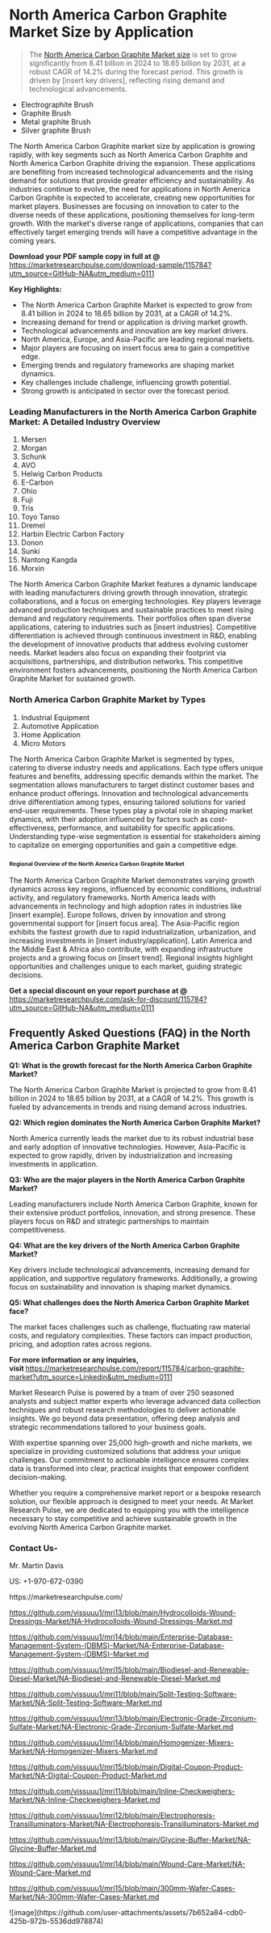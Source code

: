 <h1>North America Carbon Graphite Market&nbsp;Size by Application</h1><blockquote><p>The <a href="https://marketresearchpulse.com/download-sample/115784?utm_source=GitHub-NA&amp;utm_medium=0111">North America Carbon Graphite Market size</a> is set to grow significantly from 8.41 billion in 2024 to 18.65 billion by 2031, at a robust CAGR of 14.2% during the forecast period. This growth is driven by [insert key drivers], reflecting rising demand and technological advancements.</p></blockquote><ul><li>Electrographite Brush<li> Graphite Brush<li> Metal graphite Brush<li> Silver graphite Brush</li></ul><p>The North America Carbon Graphite market size by application is growing rapidly, with key segments such as North America Carbon Graphite and North America Carbon Graphite driving the expansion. These applications are benefiting from increased technological advancements and the rising demand for solutions that provide greater efficiency and sustainability. As industries continue to evolve, the need for applications in North America Carbon Graphite is expected to accelerate, creating new opportunities for market players. Businesses are focusing on innovation to cater to the diverse needs of these applications, positioning themselves for long-term growth. With the market's diverse range of applications, companies that can effectively target emerging trends will have a competitive advantage in the coming years.</p><p><strong>Download your PDF sample copy in full at @ </strong><a href="https://marketresearchpulse.com/download-sample/115784?utm_source=GitHub-NA&amp;utm_medium=0111">https://marketresearchpulse.com/download-sample/115784?utm_source=GitHub-NA&amp;utm_medium=0111</a></p><p><strong>Key Highlights: </strong></p><ul><li>The North America Carbon Graphite Market is expected to grow from 8.41 billion in 2024 to 18.65 billion by 2031, at a CAGR of 14.2%.</li><li>Increasing demand for trend or application is driving market growth.</li><li>Technological advancements and innovation are key market drivers.</li><li>North America, Europe, and Asia-Pacific are leading regional markets.</li><li>Major players are focusing on insert focus area to gain a competitive edge.</li><li>Emerging trends and regulatory frameworks are shaping market dynamics.</li><li>Key challenges include challenge, influencing growth potential.</li><li>Strong growth is anticipated in sector over the forecast period.</li></ul><h3>Leading Manufacturers in the North America Carbon Graphite Market: A Detailed Industry Overview</h3><ol><li>Mersen</li><li>Morgan</li><li>Schunk</li><li>AVO</li><li>Helwig Carbon Products</li><li>E-Carbon</li><li>Ohio</li><li>Fuji</li><li>Tris</li><li>Toyo Tanso</li><li>Dremel</li><li>Harbin Electric Carbon Factory</li><li>Donon</li><li>Sunki</li><li>Nantong Kangda</li><li>Morxin</li></ol><div class="flex max-w-full flex-col flex-grow"><div class="min-h-8 text-message flex w-full flex-col items-end gap-2 whitespace-normal break-words [.text-message+&amp;]:mt-5" dir="auto" data-message-author-role="assistant" data-message-id="fd8432e4-4910-450d-b182-61b7bfb0a01f" data-message-model-slug="gpt-4o"><div class="flex w-full flex-col gap-1 empty:hidden first:pt-[3px]"><div class="markdown prose w-full break-words dark:prose-invert light"><p>The North America Carbon Graphite Market features a dynamic landscape with leading manufacturers driving growth through innovation, strategic collaborations, and a focus on emerging technologies. Key players leverage advanced production techniques and sustainable practices to meet rising demand and regulatory requirements. Their portfolios often span diverse applications, catering to industries such as [insert industries]. Competitive differentiation is achieved through continuous investment in R&amp;D, enabling the development of innovative products that address evolving customer needs. Market leaders also focus on expanding their footprint via acquisitions, partnerships, and distribution networks. This competitive environment fosters advancements, positioning the North America Carbon Graphite Market for sustained growth.</p></div></div></div></div><h3>North America Carbon Graphite Market by Types</h3><ol><li>Industrial Equipment<li> Automotive Application<li> Home Application<li> Micro Motors</li></ol><div class="flex max-w-full flex-col flex-grow"><div class="min-h-8 text-message flex w-full flex-col items-end gap-2 whitespace-normal break-words [.text-message+&amp;]:mt-5" dir="auto" data-message-author-role="assistant" data-message-id="084470be-0bb7-4664-bddf-5156b4f41249" data-message-model-slug="gpt-4o-mini"><div class="flex w-full flex-col gap-1 empty:hidden first:pt-[3px]"><div class="markdown prose w-full break-words dark:prose-invert light"><p>The North America Carbon Graphite Market is segmented by types, catering to diverse industry needs and applications. Each type offers unique features and benefits, addressing specific demands within the market. The segmentation allows manufacturers to target distinct customer bases and enhance product offerings. Innovation and technological advancements drive differentiation among types, ensuring tailored solutions for varied end-user requirements. These types play a pivotal role in shaping market dynamics, with their adoption influenced by factors such as cost-effectiveness, performance, and suitability for specific applications. Understanding type-wise segmentation is essential for stakeholders aiming to capitalize on emerging opportunities and gain a competitive edge.</p></div></div></div></div><h3><span style="font-size: 11px;">Regional Overview of the North America Carbon Graphite Market</span></h3><div class="flex max-w-full flex-col flex-grow"><div class="min-h-8 text-message flex w-full flex-col items-end gap-2 whitespace-normal break-words [.text-message+&amp;]:mt-5" dir="auto" data-message-author-role="assistant" data-message-id="e9038762-ce64-4e30-91c9-9bd413514231" data-message-model-slug="gpt-4o-mini"><div class="flex w-full flex-col gap-1 empty:hidden first:pt-[3px]"><div class="markdown prose w-full break-words dark:prose-invert light"><p>The North America Carbon Graphite Market demonstrates varying growth dynamics across key regions, influenced by economic conditions, industrial activity, and regulatory frameworks. North America leads with advancements in technology and high adoption rates in industries like [insert example]. Europe follows, driven by innovation and strong governmental support for [insert focus area]. The Asia-Pacific region exhibits the fastest growth due to rapid industrialization, urbanization, and increasing investments in [insert industry/application]. Latin America and the Middle East &amp; Africa also contribute, with expanding infrastructure projects and a growing focus on [insert trend]. Regional insights highlight opportunities and challenges unique to each market, guiding strategic decisions.</p></div></div></div></div><p><strong>Get a special discount on your report purchase at @ </strong><a href="https://marketresearchpulse.com/ask-for-discount/115784?utm_source=GitHub-NA&amp;utm_medium=0111">https://marketresearchpulse.com/ask-for-discount/115784?utm_source=GitHub-NA&amp;utm_medium=0111</a></p><h2>Frequently Asked Questions (FAQ) in the North America Carbon Graphite Market</h2><p><strong>Q1: What is the growth forecast for the North America Carbon Graphite Market?</strong></p><p>The North America Carbon Graphite Market is projected to grow from 8.41 billion in 2024 to 18.65 billion by 2031, at a CAGR of 14.2%. This growth is fueled by advancements in trends and rising demand across industries.</p><p><strong>Q2: Which region dominates the North America Carbon Graphite Market?</strong></p><p>North America currently leads the market due to its robust industrial base and early adoption of innovative technologies. However, Asia-Pacific is expected to grow rapidly, driven by industrialization and increasing investments in application.</p><p><strong>Q3: Who are the major players in the North America Carbon Graphite Market?</strong></p><p>Leading manufacturers include North America Carbon Graphite, known for their extensive product portfolios, innovation, and strong presence. These players focus on R&amp;D and strategic partnerships to maintain competitiveness.</p><p><strong>Q4: What are the key drivers of the North America Carbon Graphite Market?</strong></p><p>Key drivers include technological advancements, increasing demand for application, and supportive regulatory frameworks. Additionally, a growing focus on sustainability and innovation is shaping market dynamics.</p><p><strong>Q5: What challenges does the North America Carbon Graphite Market face?</strong></p><p>The market faces challenges such as challenge, fluctuating raw material costs, and regulatory complexities. These factors can impact production, pricing, and adoption rates across regions.</p><p><strong>For more information or any inquiries, visit&nbsp;</strong><a href="https://marketresearchpulse.com/report/115784/carbon-graphite-market?utm_source=Linkedin&utm_medium=0111">https://marketresearchpulse.com/report/115784/carbon-graphite-market?utm_source=Linkedin&utm_medium=0111</a></p><p>Market Research Pulse is powered by a team of over 250 seasoned analysts and subject matter experts who leverage advanced data collection techniques and robust research methodologies to deliver actionable insights. We go beyond data presentation, offering deep analysis and strategic recommendations tailored to your business goals.</p><p>With expertise spanning over 25,000 high-growth and niche markets, we specialize in providing customized solutions that address your unique challenges. Our commitment to actionable intelligence ensures complex data is transformed into clear, practical insights that empower confident decision-making.</p><p>Whether you require a comprehensive market report or a bespoke research solution, our flexible approach is designed to meet your needs. At Market Research Pulse, we are dedicated to equipping you with the intelligence necessary to stay competitive and achieve sustainable growth in the evolving North America Carbon Graphite market.</p><h3><strong>Contact Us-</strong></h3><p>Mr. Martin Davis</p><p>US: +1-970-672-0390</p><p>https://marketresearchpulse.com/</p><p><a href="https://github.com/vissuuu1/mri13/blob/main/Hydrocolloids-Wound-Dressings-Market/NA-Hydrocolloids-Wound-Dressings-Market.md">https://github.com/vissuuu1/mri13/blob/main/Hydrocolloids-Wound-Dressings-Market/NA-Hydrocolloids-Wound-Dressings-Market.md</a></p><p><a href="https://github.com/vissuuu1/mri14/blob/main/Enterprise-Database-Management-System-(DBMS)-Market/NA-Enterprise-Database-Management-System-(DBMS)-Market.md">https://github.com/vissuuu1/mri14/blob/main/Enterprise-Database-Management-System-(DBMS)-Market/NA-Enterprise-Database-Management-System-(DBMS)-Market.md</a></p><p><a href="https://github.com/vissuuu1/mri15/blob/main/Biodiesel-and-Renewable-Diesel-Market/NA-Biodiesel-and-Renewable-Diesel-Market.md">https://github.com/vissuuu1/mri15/blob/main/Biodiesel-and-Renewable-Diesel-Market/NA-Biodiesel-and-Renewable-Diesel-Market.md</a></p><p><a href="https://github.com/vissuuu1/mri11/blob/main/Split-Testing-Software-Market/NA-Split-Testing-Software-Market.md">https://github.com/vissuuu1/mri11/blob/main/Split-Testing-Software-Market/NA-Split-Testing-Software-Market.md</a></p><p><a href="https://github.com/vissuuu1/mri13/blob/main/Electronic-Grade-Zirconium-Sulfate-Market/NA-Electronic-Grade-Zirconium-Sulfate-Market.md">https://github.com/vissuuu1/mri13/blob/main/Electronic-Grade-Zirconium-Sulfate-Market/NA-Electronic-Grade-Zirconium-Sulfate-Market.md</a></p><p><a href="https://github.com/vissuuu1/mri14/blob/main/Homogenizer-Mixers-Market/NA-Homogenizer-Mixers-Market.md">https://github.com/vissuuu1/mri14/blob/main/Homogenizer-Mixers-Market/NA-Homogenizer-Mixers-Market.md</a></p><p><a href="https://github.com/vissuuu1/mri15/blob/main/Digital-Coupon-Product-Market/NA-Digital-Coupon-Product-Market.md">https://github.com/vissuuu1/mri15/blob/main/Digital-Coupon-Product-Market/NA-Digital-Coupon-Product-Market.md</a></p><p><a href="https://github.com/vissuuu1/mri11/blob/main/Inline-Checkweighers-Market/NA-Inline-Checkweighers-Market.md">https://github.com/vissuuu1/mri11/blob/main/Inline-Checkweighers-Market/NA-Inline-Checkweighers-Market.md</a></p><p><a href="https://github.com/vissuuu1/mri12/blob/main/Electrophoresis-Transilluminators-Market/NA-Electrophoresis-Transilluminators-Market.md">https://github.com/vissuuu1/mri12/blob/main/Electrophoresis-Transilluminators-Market/NA-Electrophoresis-Transilluminators-Market.md</a></p><p><a href="https://github.com/vissuuu1/mri13/blob/main/Glycine-Buffer-Market/NA-Glycine-Buffer-Market.md">https://github.com/vissuuu1/mri13/blob/main/Glycine-Buffer-Market/NA-Glycine-Buffer-Market.md</a></p><p><a href="https://github.com/vissuuu1/mri14/blob/main/Wound-Care-Market/NA-Wound-Care-Market.md">https://github.com/vissuuu1/mri14/blob/main/Wound-Care-Market/NA-Wound-Care-Market.md</a></p><p><a href="https://github.com/vissuuu1/mri15/blob/main/300mm-Wafer-Cases-Market/NA-300mm-Wafer-Cases-Market.md">https://github.com/vissuuu1/mri15/blob/main/300mm-Wafer-Cases-Market/NA-300mm-Wafer-Cases-Market.md</a></p>
![image](https://github.com/user-attachments/assets/7b652a84-cdb0-425b-972b-5536dd978874)
